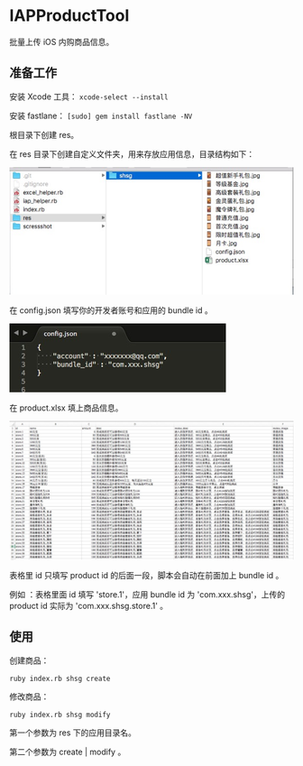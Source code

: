 # IAPProductTool
批量上传 iOS 内购商品信息。

## 准备工作

安装 Xcode 工具： `xcode-select --install`

安装 fastlane： `[sudo] gem install fastlane -NV`

根目录下创建 res。

在 res 目录下创建自定义文件夹，用来存放应用信息，目录结构如下：

![001.png](/screenshot/001.png)

在 config.json 填写你的开发者账号和应用的 bundle id 。

![002.png](/screenshot/002.png)

在 product.xlsx 填上商品信息。

![003.png](/screenshot/003.png)

表格里 id 只填写 product id 的后面一段，脚本会自动在前面加上 bundle id 。

例如 ：表格里面 id 填写 'store.1'，应用 bundle id 为 'com.xxx.shsg'，上传的 product id 实际为 'com.xxx.shsg.store.1' 。

## 使用

创建商品：
```
ruby index.rb shsg create
```

修改商品：
```
ruby index.rb shsg modify
```

第一个参数为 res 下的应用目录名。

第二个参数为 create | modify 。



